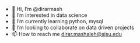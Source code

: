 - 👋 Hi, I’m @dirarmash
- 👀 I’m interested in data science 
- 🌱 I’m currently learning python, mysql
- 💞️ I’m looking to collaborate on data driven projects
- 📫 How to reach me dirar.mashaleh@sjsu.edu

<!---
dirarmash/dirarmash is a ✨ special ✨ repository because its `README.md` (this file) appears on your GitHub profile.
You can click the Preview link to take a look at your changes.
--->
